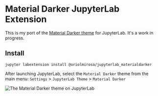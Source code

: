 # Material Darker JupyterLab Extension

This is my port of the [Material Darker theme](http://equinsuocha.io/material-theme/#/darker) for JupyterLab. It's a work in progress.

## Install

```
jupyter labextension install @oriolmirosa/jupyterlab_materialdarker
```

After launching JupyterLab, select the `Material Darker` theme from the main menu: `Settings` > `JupyterLab Theme` > `Material Darker`


![The Material Darker theme on JupyterLab](https://user-images.githubusercontent.com/6955013/37124604-0450d6dc-2237-11e8-95d8-0e822ee92c49.png)
